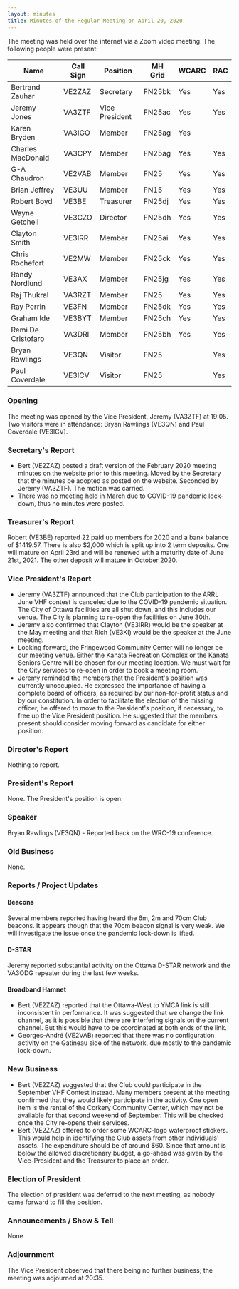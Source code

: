 ```yaml
---
layout: minutes
title: Minutes of the Regular Meeting on April 20, 2020
---
```


The meeting was held over the internet via a Zoom video meeting.
The following people were present:

| Name                   | Call Sign  | Position         | MH Grid | WCARC | RAC |
|------------------------|------------|------------------|---------|-------|-----|
| Bertrand Zauhar        | VE2ZAZ     | Secretary        | FN25bk  | Yes   | Yes |
| Jeremy Jones           | VA3ZTF     | Vice President   | FN25ac  | Yes   | Yes |
| Karen Bryden           | VA3IGO     | Member           | FN25ag  | Yes   |     |
| Charles MacDonald      | VA3CPY     | Member           | FN25ag  | Yes   | Yes |
| G-A Chaudron           | VE2VAB     | Member           | FN25    | Yes   | Yes |
| Brian Jeffrey          | VE3UU      | Member           | FN15    | Yes   | Yes |
| Robert Boyd            | VE3BE      | Treasurer        | FN25dj  | Yes   | Yes |
| Wayne Getchell         | VE3CZO     | Director         | FN25dh  | Yes   | Yes |
| Clayton Smith          | VE3IRR     | Member           | FN25ai  | Yes   | Yes |
| Chris Rochefort        | VE2MW      | Member           | FN25ck  | Yes   | Yes |
| Randy Nordlund         | VE3AX      | Member           | FN25jg  | Yes   | Yes |
| Raj Thukral            | VA3RZT     | Member           | FN25    | Yes   | Yes |
| Ray Perrin             | VE3FN      | Member           | FN25dk  | Yes   | Yes |
| Graham Ide             | VE3BYT     | Member           | FN25ch  | Yes   | Yes |
| Remi De Cristofaro     | VA3DRI     | Member           | FN25bh  | Yes   | Yes |
| Bryan Rawlings         | VE3QN      | Visitor          | FN25    |       | Yes |
| Paul Coverdale         | VE3ICV     | Visitor          | FN25    |       | Yes |

### Opening

The meeting was opened by the Vice President, Jeremy (VA3ZTF) at 19:05.
Two visitors were in attendance: Bryan Rawlings (VE3QN) and Paul Coverdale (VE3ICV).

### Secretary's Report

- Bert (VE2ZAZ) posted a draft version of the February 2020 meeting minutes on the website prior to this meeting. Moved by the Secretary that the minutes be adopted as posted on the website. Seconded by Jeremy (VA3ZTF). The motion was carried.
- There was no meeting held in March due to COVID-19 pandemic lock-down, thus no minutes were posted.

### Treasurer's Report

Robert (VE3BE) reported 22 paid up members for 2020 and a bank balance of $1419.57.
There is also $2,000 which is split up into 2 term deposits. One will mature on April 23rd and will be renewed with a maturity date of June 21st, 2021. The other deposit will mature in October 2020.

### Vice President's Report

- Jeremy (VA3ZTF) announced that the Club participation to the ARRL June VHF contest is canceled due to the COVID-19 pandemic situation. The City of Ottawa facilities are all shut down, and this includes our venue. The City is planning to re-open the facilities on June 30th.
- Jeremy also confirmed that Clayton (VE3IRR) would be the speaker at the May meeting and that Rich (VE3KI) would be the speaker at the June meeting.
- Looking forward, the Fringewood Community Center will no longer be our meeting venue. Either the Kanata Recreation Complex or the Kanata Seniors Centre will be chosen for our meeting location. We must wait for the City services to re-open in order to book a meeting room.
- Jeremy reminded the members that the President's position was currently unoccupied. He expressed the importance of having a complete board of officers, as required by our non-for-profit status and by our constitution. In order to facilitate the election of the missing officer, he offered to move to the President's position, if necessary, to free up the Vice President position. He suggested that the members present should consider moving forward as candidate for either position.

### Director's Report

Nothing to report.

### President's Report

None. The President's position is open.

### Speaker

Bryan Rawlings (VE3QN) - Reported back on the WRC-19 conference.

### Old Business

None.

### Reports / Project Updates

#### Beacons

Several members reported having heard the 6m, 2m and 70cm Club beacons. It appears though that the 70cm beacon signal is very weak. We will investigate the issue once the pandemic lock-down is lifted.

#### D-STAR

Jeremy reported substantial activity on the Ottawa D-STAR network and the VA3ODG repeater during the last few weeks.

#### Broadband Hamnet

- Bert (VE2ZAZ) reported that the Ottawa-West to YMCA link is still inconsistent in performance. It was suggested that we change the link channel, as it is possible that there are interfering signals on the current channel. But this would have to be coordinated at both ends of the link.
- Georges-André (VE2VAB) reported that there was no configuration activity on the Gatineau side of the network, due mostly to the pandemic lock-down.

### New Business

- Bert (VE2ZAZ) suggested that the Club could participate in the September VHF Contest instead. Many members present at the meeting confirmed that they would likely participate in the activity. One open item is the rental of the Corkery Community Center, which may not be available for that second weekend of September. This will be checked once the City re-opens their services.
- Bert (VE2ZAZ) offered to order some WCARC-logo waterproof stickers. This would help in identifying the Club assets from other individuals' assets. The expenditure should be of around $60. Since that amount is below the allowed discretionary budget, a go-ahead was given by the Vice-President and the Treasurer to place an order.

### Election of President

The election of president was deferred to the next meeting, as nobody came forward to fill the position.

### Announcements / Show & Tell

None

### Adjournment

The Vice President observed that there being no further business; the meeting was adjourned at 20:35.
